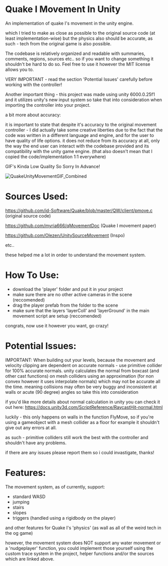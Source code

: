 # Quake I Movement In Unity
An implementation of quake I's movement in the unity engine.

which I tried to make as close as possible to the original source code (at least implementation-wise) but the physics also should be accurate, as such - tech from the original game is also possible.

The codebase is relatively organized and readable with summaries, comments, regions, sources etc.. so if you want to change something it shouldn't be hard to do so.
Feel free to use it however the MIT license allows you to.

VERY IMPORTANT - read the section 'Potential Issues' carefully before working with the controller!

Another important thing - this project was made using unity 6000.0.25f1 and it utilizes unity's new input system so take that into consideration when importing the controller into your project.

a bit more about accuracy:

it is important to state that despite it's accuracy to the original movement controller - I did actually take some creative liberties due to the fact that the code was written in a different language and engine, and for the user to have quality of life options. it does not reduce from its accuracy at all, only the way the end user can interact with the codebase provided and its compatibility with the unity game engine. (that also doesn't mean that I copied the code/implementation 1:1 everywhere)

GIF's Kinda Low Quality So Sorry In Advance!


![QuakeUnityMovementGIF_Combined](https://github.com/user-attachments/assets/68319b8b-c07a-4f04-9f04-dd07d9db6bdb)


# Sources Used:

https://github.com/id-Software/Quake/blob/master/QW/client/pmove.c (original source code)

https://github.com/myria666/qMovementDoc (Quake I movement paper)

https://github.com/Olezen/UnitySourceMovement (Inspo)

etc..

these helped me a lot in order to understand the movement system.


# How To Use:

- download the 'player' folder and put it in your project
- make sure there are no other active cameras in the scene (reccomended)
- drag the player prefab from the folder to the scene
- make sure that the layers 'layerColl' and 'layerGround' in the main movement script are setup (reccomended)

congrats, now use it however you want, go crazy!


# Potential Issues:

IMPORTANT: When building out your levels, because the movement and velocity clipping are dependent on accurate normals - use primitive collider for 
100% accurate normals. unity calculates the normal from boxcast (and other cast functions) on mesh colliders using an approximation (for non convex however it uses interpolate normals) which may 
not be accurate all the time. meaning collisions may often be very buggy and inconsistent at walls or acute (90 degree) angles so take this into consideration



if you'd like more details about normal calculation in unity you can check it out here: https://docs.unity3d.com/ScriptReference/RaycastHit-normal.html

luckily - this only happens on walls in the function FlyMove, so if you're using a gameobject with a mesh collider as a floor for example it shouldn't give out any errors at all.

as such - primitive colliders still work the best with the controller and shouldn't have any problems.


if there are any issues please report them so i could invastigate, thanks!  

# Features:

The movement system, as of currently, support:

- standard WASD
- jumping
- stairs
- slopes
- triggers (handled using a rigidbody on the player)

and other features for Quake I's 'physics' (as wall as all of the weird tech in the og game)

however, the movement system does NOT support any water movement or a 'nudgeplayer' function, you could implement those yourself using the custom trace system in the project, helper functions and/or the sources which are linked above.
